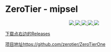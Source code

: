 # ZeroTier - mipsel
<p align="center">
<a href="https://github.com/lmq8267/ZeroTierOne/releases"><img src="https://img.shields.io/github/downloads/lmq8267/ZeroTierOne/total">
<a href="https://github.com/lmq8267/ZeroTierOne/graphs/contributors"><img src="https://img.shields.io/github/contributors-anon/lmq8267/ZeroTierOne">
<a href="https://github.com/lmq8267/ZeroTierOne/releases/"><img src="https://img.shields.io/github/release/lmq8267/ZeroTierOne">
<a href="https://github.com/lmq8267/ZeroTierOne/issues"><img src="https://img.shields.io/github/issues-raw/lmq8267/ZeroTierOne">
<a href="https://github.com/lmq8267/ZeroTierOne/discussions"><img src="https://img.shields.io/github/discussions/lmq8267/ZeroTierOne">
</p>

下载点右边的Releases


项目地址https://github.com/zerotier/ZeroTierOne


